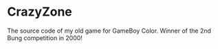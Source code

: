 # CrazyZone

The source code of my old game for GameBoy Color. 
Winner of the 2nd Bung competition in 2000!
